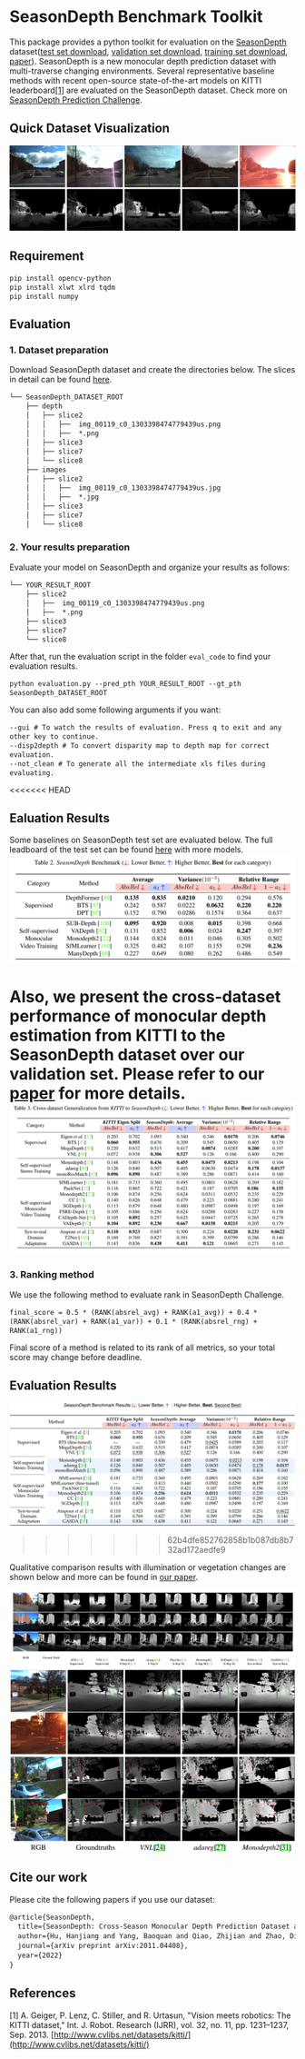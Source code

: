 # SeasonDepth Benchmark Toolkit
This package provides a python toolkit for evaluation on the [SeasonDepth](https://seasondepth.github.io/) dataset([test set download](http://seasondepth-challenge.org/data/SeasonDepth_Challenge_test_depth_gt.zip), [validation set download](https://figshare.com/articles/dataset/SeasonDepth_Cross-Season_Monocular_Depth_Prediction_Dataset/14731323), [training set download](https://figshare.com/articles/dataset/SeasonDepth_Cross-Season_Monocular_Depth_Prediction_Training_Dataset/16442025), [paper](https://arxiv.org/abs/2011.04408)). SeasonDepth is a new monocular depth prediction dataset with multi-traverse changing environments. Several representative baseline methods with recent open-source state-of-the-art models on KITTI leaderboard[[1]](#references) are evaluated on the SeasonDepth dataset. Check more on [SeasonDepth Prediction Challenge](http://seasondepth-challenge.org/).
## Quick Dataset Visualization
![](figure/overview.png)
## Requirement
```shell script
pip install opencv-python
pip install xlwt xlrd tqdm
pip install numpy
```
## Evaluation
### 1. Dataset preparation
Download SeasonDepth dataset and create the directories below. The slices in detail can be found [here](https://data.ciirc.cvut.cz/public/projects/2020VisualLocalization/Extended-CMU-Seasons/).
```plain
└── SeasonDepth_DATASET_ROOT
    ├── depth
    │   ├── slice2
    │   │   ├──  img_00119_c0_1303398474779439us.png
    │   │   ├──  *.png
    │   ├── slice3
    │   ├── slice7
    │   └── slice8
    ├── images
    │   ├── slice2
    │   │   ├──  img_00119_c0_1303398474779439us.jpg
    │   │   ├──  *.jpg
    │   ├── slice3
    │   ├── slice7
    │   └── slice8
```
### 2. Your results preparation
Evaluate your model on SeasonDepth and organize your results as follows:
```plain
└── YOUR_RESULT_ROOT
    ├── slice2
    │   ├──  img_00119_c0_1303398474779439us.png
    │   ├──  *.png
    ├── slice3
    ├── slice7
    └── slice8
```
After that, run the evaluation script in the folder `eval_code` to find your evaluation results.
```shell
python evaluation.py --pred_pth YOUR_RESULT_ROOT --gt_pth SeasonDepth_DATASET_ROOT
```
You can also add some following arguments if you want:
```shell
--gui # To watch the results of evaluation. Press q to exit and any other key to continue.
--disp2depth # To convert disparity map to depth map for correct evaluation.
--not_clean # To generate all the intermediate xls files during evaluating.
```

<<<<<<< HEAD
## Ealuation Results
Some baselines on SeasonDepth test set are evaluated below. The full leadboard of the test set can be found [here](http://seasondepth-challenge.org/leaderboard.html) with more models.
![](figure/results_test.png)

Also, we present the cross-dataset performance of monocular depth estimation from KITTI to the SeasonDepth dataset over our validation set.  Please refer to our [paper](https://arxiv.org/abs/2011.04408) for more details.
![](figure/results_val.png)
=======
### 3. Ranking method

We use the following method to evaluate rank in SeasonDepth Challenge.

```plain
final_score = 0.5 * (RANK(absrel_avg) + RANK(a1_avg)) + 0.4 * (RANK(absrel_var) + RANK(a1_var)) + 0.1 * (RANK(absrel_rng) + RANK(a1_rng))
```

Final score of a method is related to its rank of all metrics, so your total score may change before deadline.

## Evaluation Results
![](figure/results.png)
>>>>>>> 62b4dfe852762858b1b087db8b732ad172aedfe9

Qualitative comparison results with illumination or vegetation changes are shown below and more can be found in [our paper](https://arxiv.org/abs/2011.04408).

![](figure/vis_results.png)
![](figure/exp_visual.png)
## Cite our work
Please cite the following papers if you use our dataset:
```latex
@article{SeasonDepth,
  title={SeasonDepth: Cross-Season Monocular Depth Prediction Dataset and Benchmark under Multiple Environments},
  author={Hu, Hanjiang and Yang, Baoquan and Qiao, Zhijian and Zhao, Ding and Wang, Hesheng},
  journal={arXiv preprint arXiv:2011.04408},
  year={2022}
}
```


## References
[1] A. Geiger, P. Lenz, C. Stiller, and R. Urtasun, "Vision meets robotics: The KITTI dataset," Int. J. Robot. Research (IJRR), vol. 32, no. 11, pp. 1231–1237, Sep. 2013. [http://www.cvlibs.net/datasets/kitti/](http://www.cvlibs.net/datasets/kitti/)

